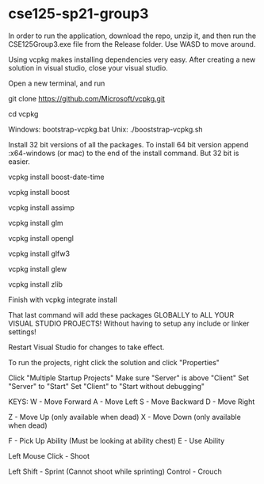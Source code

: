 # cse125-sp21-group3

In order to run the application, download the repo, unzip it, and then run the CSE125Group3.exe file from the Release folder. Use WASD to move around.

Using vcpkg makes installing dependencies very easy. After creating a new solution in visual studio, close your visual studio.

Open a new terminal, and run

git clone https://github.com/Microsoft/vcpkg.git

cd vcpkg

Windows: bootstrap-vcpkg.bat
Unix: ./booststrap-vcpkg.sh

Install 32 bit versions of all the packages. To install 64 bit version append :x64-windows (or mac) to the end of the install command. But 32 bit is easier.

vcpkg install boost-date-time

vcpkg install boost

vcpkg install assimp

vcpkg install glm

vcpkg install opengl

vcpkg install glfw3

vcpkg install glew

vcpkg install zlib

Finish with
vcpkg integrate install

That last command will add these packages GLOBALLY to ALL YOUR VISUAL STUDIO PROJECTS! Without having to setup any include or linker settings!

Restart Visual Studio for changes to take effect. 



To run the projects, right click the solution and click "Properties"

Click "Multiple Startup Projects"
Make sure "Server" is above "Client"
Set "Server" to "Start"
Set "Client" to "Start without debugging"








KEYS:
W - Move Forward
A - Move Left
S - Move Backward
D - Move Right

Z - Move Up (only available when dead)
X - Move Down (only available when dead)

F - Pick Up Ability (Must be looking at ability chest)
E - Use Ability

Left Mouse Click - Shoot

Left Shift - Sprint (Cannot shoot while sprinting)
Control - Crouch

